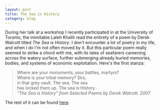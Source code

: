 ```yaml
---
layout: post
title: The Sea is History
category: blog
---
```


During her talk at a workshop I recently participated in at the University of Toronto, the inimitable Laleh Khalili read the entirety of a poem by Derek Walcott titled *The Sea is History*. I don't encounter a lot of poetry in my life, and when I do I'm not often moved by it. But this particular poem really seemed to strike a chord with me, with its tales of seafarers careening across the watery surface, further submerging already buried memories, bodies, and systems of economic exploitation. Here's the first stanza:

> Where are your monuments, your battles, martyrs?<br>
Where is your tribal memory? Sirs,<br>
in that grey vault. The sea. The sea<br>
has locked them up. The sea is History.<br>
<cite>“The Sea is History” from *Selected Poems by Derek Walcott*. 2007</cite>

The rest of it can be found [here](https://www.poets.org/poetsorg/poem/sea-history).
